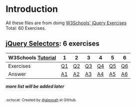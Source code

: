 # Introduction
All these files are from doing [W3Schools' jQuery Exercises](https://www.w3schools.com/jquery/exercise_jq.asp)  
Total: 60 Exercises.

## [jQuery Selectors](./jQ-Selectors): 6 exercises
| W3Schools [Tutorial](https://www.w3schools.com/jquery/jquery_selectors.asp) | 1 | 2 | 3 | 4 | 5 | 6 |
| :--- | --- | --- | --- | --- | --- | --- |
| Exercises | [Q1](https://www.w3schools.com/jquery/exercise_jq.asp?filename=exercise_jq_selectors1) | [Q2](https://www.w3schools.com/jquery/exercise_jq.asp?filename=exercise_jq_selectors2) | [Q3](https://www.w3schools.com/jquery/exercise_jq.asp?filename=exercise_jq_selectors3) | [Q4](https://www.w3schools.com/jquery/exercise_jq.asp?filename=exercise_jq_selectors4) | [Q5](https://www.w3schools.com/jquery/exercise_jq.asp?filename=exercise_jq_selectors5) | [Q6](https://www.w3schools.com/jquery/exercise_jq.asp?filename=exercise_jq_selectors6) |
| Answer | [A1](./jQ-Selectors/jqSelectorsE1.js) | [A2](./jQ-Selectors/jqSelectorsE2.js) | [A3](./jQ-Selectors/jqSelectorsE3.js) | [A4](./jQ-Selectors/jqSelectorsE4.js) | [A5](./jQ-Selectors/jqSelectorsE5.js) | [A6](./jQ-Selectors/jqSelectorsE6.js) |

  
***more list will be added later***

##
<sup>:octocat: Created by [@alexoah](http://github.com/alexoah) at GitHub.</sup>